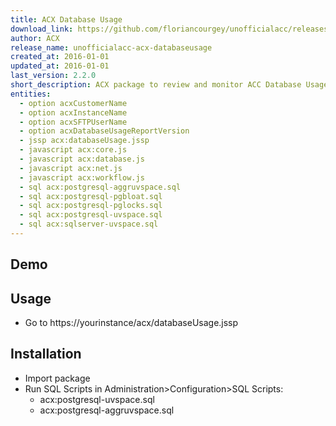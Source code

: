 ```yaml
---
title: ACX Database Usage
download_link: https://github.com/floriancourgey/unofficialacc/releases/download/unofficialacc-acx-databaseusage-2.2.0/unofficialacc-acx-databaseusage.xml
author: ACX
release_name: unofficialacc-acx-databaseusage
created_at: 2016-01-01
updated_at: 2016-01-01
last_version: 2.2.0
short_description: ACX package to review and monitor ACC Database Usage
entities:
  - option acxCustomerName
  - option acxInstanceName
  - option acxSFTPUserName
  - option acxDatabaseUsageReportVersion
  - jssp acx:databaseUsage.jssp
  - javascript acx:core.js
  - javascript acx:database.js
  - javascript acx:net.js
  - javascript acx:workflow.js
  - sql acx:postgresql-aggruvspace.sql
  - sql acx:postgresql-pgbloat.sql
  - sql acx:postgresql-pglocks.sql
  - sql acx:postgresql-uvspace.sql
  - sql acx:sqlserver-uvspace.sql
---
```


<!--more-->

## Demo


## Usage

- Go to https://yourinstance/acx/databaseUsage.jssp

## Installation

- Import package
- Run SQL Scripts in Administration>Configuration>SQL Scripts:
  - acx:postgresql-uvspace.sql
  - acx:postgresql-aggruvspace.sql
